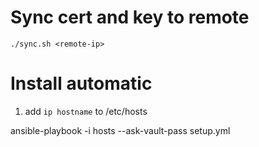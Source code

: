 # Sync cert and key to remote

    ./sync.sh <remote-ip>


# Install automatic

1. add `ip hostname` to /etc/hosts

ansible-playbook -i hosts --ask-vault-pass setup.yml
